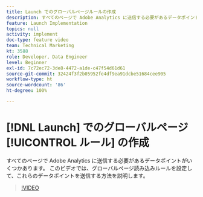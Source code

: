 ```yaml
---
title: Launch でのグローバルページルールの作成
description: すべてのページで Adobe Analytics に送信する必要があるデータポイントがいくつかあります。 このビデオでは、グローバルページ読み込みルールを設定して、これらのデータポイントを送信する方法を説明します。
feature: Launch Implementation
topics: null
activity: implement
doc-type: feature video
team: Technical Marketing
kt: 3588
role: Developer, Data Engineer
level: Beginner
exl-id: 7c72ec72-3de8-4472-a1de-c47f54d61d61
source-git-commit: 32424f3f2b05952fe4df9ea91dcbe51684cee905
workflow-type: ht
source-wordcount: '86'
ht-degree: 100%

---
```


# [!DNL Launch] でのグローバルページ [!UICONTROL ルール] の作成

すべてのページで Adobe Analytics に送信する必要があるデータポイントがいくつかあります。 このビデオでは、グローバルページ読み込みルールを設定して、これらのデータポイントを送信する方法を説明します。

>[!VIDEO](https://video.tv.adobe.com/v/28769/?quality=12)
